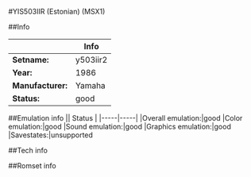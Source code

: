#YIS503IIR (Estonian) (MSX1)

##Info

||Info|
|-----|-----|
|**Setname:**|y503iir2
|**Year:**|1986
|**Manufacturer:**|Yamaha
|**Status:**|good

##Emulation info
|| Status |
|-----|-----|
|Overall emulation:|good
|Color emulation:|good
|Sound emulation:|good
|Graphics emulation:|good
|Savestates:|unsupported

##Tech info

##Romset info

<!--- START OF EDITED COMMENT DO NOT TOUCH TEXT ABOVE-->
